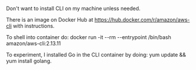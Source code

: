 
Don't want to install CLI on my machine unless needed.


There is an image on Docker Hub at https://hub.docker.com/r/amazon/aws-cli with instructions.


To shell into container do: docker run -it --rm --entrypoint /bin/bash amazon/aws-cli:2.13.11
 

To experiment, I installed Go in the CLI container by doing: yum update && yum install golang.
